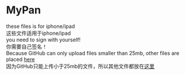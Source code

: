 # MyPan
these files is for iphone/ipad  
这些文件适用于iphone/ipad   
you need to sign with yourself!   
你需要自己签名！   
Because GitHub can only upload files smaller than 25mb, other files are placed [here](http://trainbit.com/folders/7160692484/ipa)   
因为GitHub只能上传小于25mb的文件，所以其他文件都放在[这里](http://trainbit.com/folders/7160692484/ipa)
